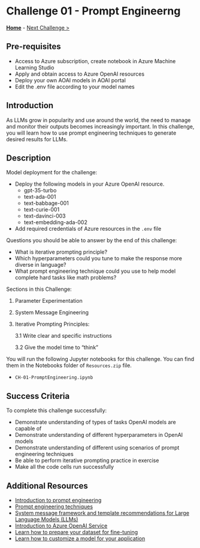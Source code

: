 # Challenge 01 - Prompt Engineerng

   **[Home](../README.md)** - [Next Challenge >](./Challenge-02.md)


## Pre-requisites

* Access to Azure subscription, create notebook in Azure Machine Learning Studio
* Apply and obtain access to Azure OpenAI resources
* Deploy your own AOAI models in AOAI portal
* Edit the .env file according to your model names

## Introduction

As LLMs grow in popularity and use around the world, the need to manage and monitor their outputs becomes increasingly important. In this challenge, you will learn how to use prompt engineering techniques to generate desired results for LLMs.


## Description
Model deployment for the challenge:
- Deploy the following models in your Azure OpenAI resource. 
  - gpt-35-turbo
  - text-ada-001
  - text-babbage-001
  - text-curie-001
  - text-davinci-003
  - text-embedding-ada-002
- Add required credentials of Azure resources in the ``.env`` file
  
Questions you should be able to answer by the end of this challenge:
- What is iterative prompting principle?
- Which hyperparameters could you tune to make the response more diverse in language?
- What prompt engineering technique could you use to help model complete hard tasks like math problems?

Sections in this Challenge:
1. Parameter Experimentation
2. System Message Engineering
3. Iterative Prompting Principles: 

   3.1 Write clear and specific instructions
   
   3.2 Give the model time to “think”
   
You will run the following Jupyter notebooks for this challenge. You can find them in the Notebooks folder of `Resources.zip` file. 
- `CH-01-PromptEngineering.ipynb`


## Success Criteria
To complete this challenge successfully:
- Demonstrate understanding of types of tasks OpenAI models are capable of
- Demonstrate understanding of different hyperparameters in OpenAI models
- Demonstrate understanding of different using scenarios of prompt engineering techniques
- Be able to perform iterative prompting practice in exercise
- Make all the code cells run successfully


## Additional Resources
- [Introduction to prompt engineering](https://learn.microsoft.com/en-us/azure/cognitive-services/openai/concepts/prompt-engineering)
- [Prompt engineering techniques](https://learn.microsoft.com/en-us/azure/cognitive-services/openai/concepts/advanced-prompt-engineering?pivots=programming-language-chat-completions)
- [System message framework and template recommendations for Large Language Models (LLMs)](https://learn.microsoft.com/en-us/azure/cognitive-services/openai/concepts/system-message)
- [Introduction to Azure OpenAI Service](https://learn.microsoft.com/en-us/training/modules/explore-azure-openai/)
- [Learn how to prepare your dataset for fine-tuning](https://learn.microsoft.com/en-us/azure/cognitive-services/openai/how-to/prepare-dataset)
- [Learn how to customize a model for your application](https://learn.microsoft.com/en-us/azure/cognitive-services/openai/how-to/fine-tuning?pivots=programming-language-studio)
